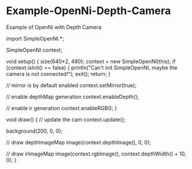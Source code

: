 # Example-OpenNi-Depth-Camera
Example of OpenNi with Depth Camera

import SimpleOpenNI.*;


SimpleOpenNI  context;

void setup()
{
  size(640*2, 480);
  context = new SimpleOpenNI(this);
  if (context.isInit() == false)
  {
    println("Can't init SimpleOpenNI, maybe the camera is not connected!"); 
    exit();
    return;
  }

  // mirror is by default enabled
  context.setMirror(true);

  // enable depthMap generation 
  context.enableDepth();

  // enable ir generation
  context.enableRGB();
}

void draw()
{
  // update the cam
  context.update();

  background(200, 0, 0);

  // draw depthImageMap
  image(context.depthImage(), 0, 0);

  // draw irImageMap
  image(context.rgbImage(), context.depthWidth() + 10, 0);
}
